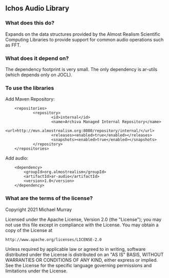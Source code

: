 ## Ichos Audio Library

### What does this do?
Expands on the data structures provided by the Almost Realism Scientific
Computing Libraries to provide support for common audio operations such as
FFT.

### What does it depend on?
The dependency footprint is very small. The only dependency is ar-utils
(which depends only on JOCL).

### To use the libraries

Add Maven Repository:

        <repositories>
                <repository>
                        <id>internal</id>
                        <name>Archiva Managed Internal Repository</name>
                        <url>http://mvn.almostrealism.org:8080/repository/internal/</url>
                        <releases><enabled>true</enabled></releases>
                        <snapshots><enabled>true</enabled></snapshots>
                </repository>
        </repositories>

Add audio:

        <dependency>
            <groupId>org.almostrealism</groupId>
            <artifactId>ar-audio</artifactId>
            <version>1.0</version>
        </dependency>


### What are the terms of the license?

Copyright 2021  Michael Murray

Licensed under the Apache License, Version 2.0 (the "License");
you may not use this file except in compliance with the License.
You may obtain a copy of the License at

    http://www.apache.org/licenses/LICENSE-2.0

Unless required by applicable law or agreed to in writing, software
distributed under the License is distributed on an "AS IS" BASIS,
WITHOUT WARRANTIES OR CONDITIONS OF ANY KIND, either express or implied.
See the License for the specific language governing permissions and
limitations under the License.
